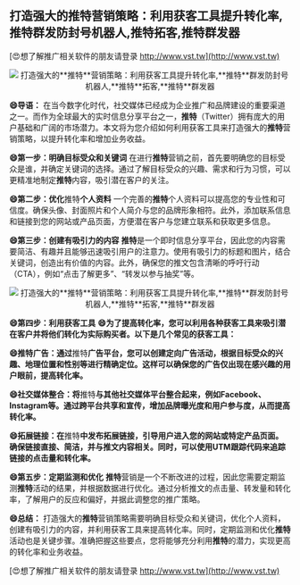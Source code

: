 ## **打造强大的**推特**营销策略：利用获客工具提升转化率,**推特**群发防封号机器人,**推特**拓客,**推特**群发器**

[😍想了解推广相关软件的朋友请登录 http://www.vst.tw](http://www.vst.tw)

 <center><img src="https://vst.tw/MP4/tuiguang/png/7.png" alt="打造强大的**推特**营销策略：利用获客工具提升转化率,**推特**群发防封号机器人,**推特**拓客,**推特**群发器"></center>

**😄导语：**
在当今数字化时代，社交媒体已经成为企业推广和品牌建设的重要渠道之一。而作为全球最大的实时信息分享平台之一，**推特**（Twitter）拥有庞大的用户基础和广阔的市场潜力。本文将为您介绍如何利用获客工具来打造强大的**推特**营销策略，以提升转化率和增加业务收益。

**😄第一步：明确目标受众和关键词**
在进行**推特**营销之前，首先要明确您的目标受众是谁，并确定关键词的选择。通过了解目标受众的兴趣、需求和行为习惯，可以更精准地制定**推特**内容，吸引潜在客户的关注。

**😄第二步：优化**推特**个人资料**
一个完善的**推特**个人资料可以提高您的专业性和可信度。确保头像、封面照片和个人简介与您的品牌形象相符。此外，添加联系信息和链接到您的网站或产品页面，方便潜在客户与您建立联系和获取更多信息。

**😄第三步：创建有吸引力的内容**
**推特**是一个即时信息分享平台，因此您的内容需要简洁、有趣并且能够迅速吸引用户的注意力。使用有吸引力的标题和图片，结合关键词，创造出有价值的内容。此外，确保您的推文包含清晰的呼吁行动（CTA），例如“点击了解更多”、“转发以参与抽奖”等。

 <center><img src="https://vst.tw/MP4/tuiguang/png/1.png" alt="打造强大的**推特**营销策略：利用获客工具提升转化率,**推特**群发防封号机器人,**推特**拓客,**推特**群发器"></center>

**😄第四步：利用获客工具**
**😄为了提高转化率，您可以利用各种获客工具来吸引潜在客户并将他们转化为实际购买者。以下是几个常见的获客工具：**

**😄**推特**广告：通过**推特**广告平台，您可以创建定向广告活动，根据目标受众的兴趣、地理位置和性别等进行精确定位。这样可以确保您的广告仅出现在感兴趣的用户眼前，提高转化率。**

**😄社交媒体整合：将**推特**与其他社交媒体平台整合起来，例如Facebook、Instagram等。通过跨平台共享和宣传，增加品牌曝光度和用户参与度，从而提高转化率。**

**😄拓展链接：在**推特**中发布拓展链接，引导用户进入您的网站或特定产品页面。确保链接直接、简洁，并与推文内容相关。同时，可以使用UTM跟踪代码来追踪链接的点击量和转化率。**

**😄第五步：定期监测和优化**
**推特**营销是一个不断改进的过程，因此您需要定期监测**推特**活动的结果，并根据数据进行优化。通过分析推文的点击量、转发量和转化率，了解用户的反应和偏好，并据此调整您的推广策略。

**😄总结：**
打造强大的**推特**营销策略需要明确目标受众和关键词，优化个人资料，创建有吸引力的内容，并利用获客工具来提高转化率。同时，定期监测和优化**推特**活动也是关键步骤。准确把握这些要点，您将能够充分利用**推特**的潜力，实现更高的转化率和业务收益。

[😍想了解推广相关软件的朋友请登录 http://www.vst.tw](http://www.vst.tw)




